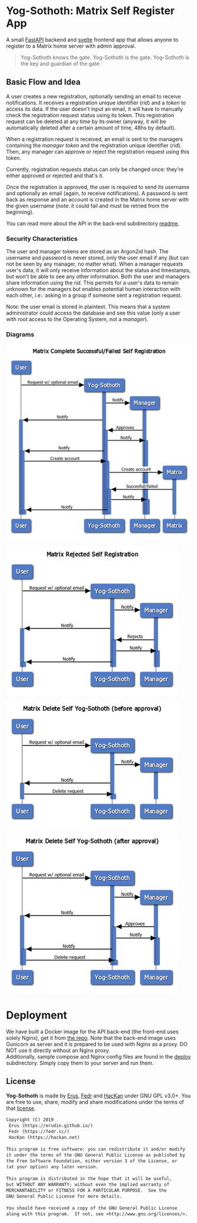 # Yog-Sothoth: Matrix Self Register App

A small [FastAPI](https://fastapi.tiangolo.com/) backend and [svelte](https://svelte.dev/) frontend app that allows anyone to register to a Matrix home server with admin approval.

> Yog-Sothoth knows the gate. Yog-Sothoth is the gate. Yog-Sothoth is the key and guardian of the gate.

## Basic Flow and Idea

A user creates a new registration, optionally sending an email to receive notifications. It receives a registration unique identifier (*rid*) and a *token* to access its data. If the user doesn't input an email, it will have to manually check the registration request status using its token. This registration request can be deleted at any time by its owner (anyway, it will be automatically deleted after a certain amount of time, 48hs by default).

When a registration request is received, an email is sent to the managers containing the *manager token* and the registration unique identifier (*rid*). Then, any manager can approve or reject the registration request using this token.

Currently, registration requests status can only be changed once: they're either approved or rejected and that's it.

Once the registration is approved, the user is required to send its username and optionally an email (again, to receive notifications). A password is sent back as response and an account is created in the Matrix home server with the given username (note: it could fail and must be retried from the beginning). 

You can read more about the API in the back-end subdirectory [readme](backend/README.md).

### Security Characteristics

The user and manager tokens are stored as an Argon2id hash.  The username and password is never stored, only the user email if any (but can not be seen by any manager, no matter what).
When a manager requests user's data, it will only receive information about the status and timestamps, but won't be able to see any other information.
Both the user and managers share information using the *rid*. This permits for a user's data to remain unknown for the managers but enables potential human interaction with each other, i.e.: asking in a group if someone sent a registration request.

Note: the user email is stored in plaintext. This means that a system administrator could access the database and see this value (only a user with root access to the Operating System, not a *manager*).

### Diagrams

![Successful registration](docs/imgs/successfull_failed_registration.png)

![Rejected registration](docs/imgs/rejected_registration.png)

![Deleted registration before approval/reject](docs/imgs/deleted_registration_before.png)

![Deleted registration after approval](docs/imgs/deleted_registration_after.png)

# Deployment

We have built a Docker image for the API back-end (the front-end uses solely Nginx), get it from [the repo](https://git.rlab.be/sysadmins/yog_sothoth/container_registry). Note that the back-end image uses Gunicorn as server and it is prepared to be used with Nginx as a proxy. DO NOT use it directly without an Nginx proxy.  
Additionally, sample compose and Nginx config files are found in the [deploy](deploy) subdirectory. Simply copy them to your server and run them.

## License

**Yog-Sothoth** is made by [Erus](https://erudin.github.io/), [Fedr](https://fedr.cc/) and [HacKan](https://hackan.net) under GNU GPL v3.0+. You are free to use, share, modify and share modifications under the terms of that [license](LICENSE).

    Copyright (C) 2019
     Erus (https://erudin.github.io/)
     Fedr (https://fedr.cc/)
     HacKan (https://hackan.net)

    This program is free software: you can redistribute it and/or modify
    it under the terms of the GNU General Public License as published by
    the Free Software Foundation, either version 3 of the License, or
    (at your option) any later version.

    This program is distributed in the hope that it will be useful,
    but WITHOUT ANY WARRANTY; without even the implied warranty of
    MERCHANTABILITY or FITNESS FOR A PARTICULAR PURPOSE.  See the
    GNU General Public License for more details.

    You should have received a copy of the GNU General Public License
    along with this program.  If not, see <http://www.gnu.org/licenses/>.
